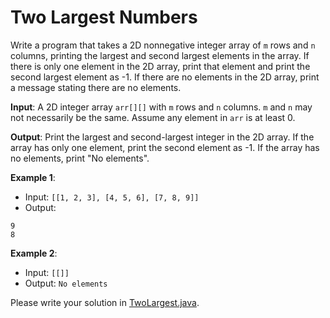 # Two Largest Numbers

Write a program that takes a 2D nonnegative integer array of `m` rows and `n` columns, printing the largest and second largest elements in the array. If there is only one element in the 2D array, print that element and print the second largest element as -1. If there are no elements in the 2D array, print a message stating there are no elements.

**Input**: A 2D integer array `arr[][]` with `m` rows and `n` columns. `m` and `n` may not necessarily be the same. Assume any element in `arr` is at least 0.

**Output**: Print the largest and second-largest integer in the 2D array. If the array has only one element, print the second element as -1. If the array has no elements, print "No elements".

**Example 1**:
- Input: `[[1, 2, 3], [4, 5, 6], [7, 8, 9]]`
- Output:
```
9
8
```

**Example 2**:
- Input: `[[]]`
- Output: `No elements`

Please write your solution in [TwoLargest.java](../src/main/java/edu/ucsd/cse216/TwoLargest.java).